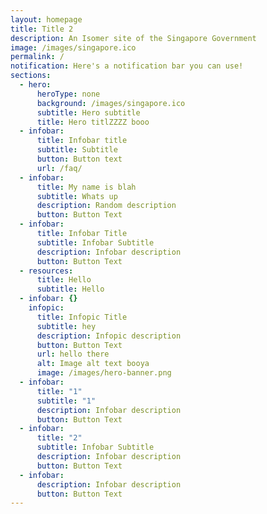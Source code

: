```yaml
---
layout: homepage
title: Title 2
description: An Isomer site of the Singapore Government
image: /images/singapore.ico
permalink: /
notification: Here's a notification bar you can use!
sections:
  - hero:
      heroType: none
      background: /images/singapore.ico
      subtitle: Hero subtitle
      title: Hero titlZZZZ booo
  - infobar:
      title: Infobar title
      subtitle: Subtitle
      button: Button text
      url: /faq/
  - infobar:
      title: My name is blah
      subtitle: Whats up
      description: Random description
      button: Button Text
  - infobar:
      title: Infobar Title
      subtitle: Infobar Subtitle
      description: Infobar description
      button: Button Text
  - resources:
      title: Hello
      subtitle: Hello
  - infobar: {}
    infopic:
      title: Infopic Title
      subtitle: hey
      description: Infopic description
      button: Button Text
      url: hello there
      alt: Image alt text booya
      image: /images/hero-banner.png
  - infobar:
      title: "1"
      subtitle: "1"
      description: Infobar description
      button: Button Text
  - infobar:
      title: "2"
      subtitle: Infobar Subtitle
      description: Infobar description
      button: Button Text
  - infobar:
      description: Infobar description
      button: Button Text
---
```

